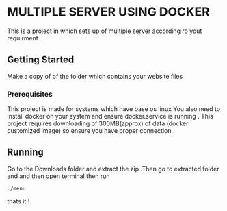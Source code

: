 # MULTIPLE SERVER USING DOCKER

This is a project in which sets up of multiple server according ro yout requirment .

## Getting Started

Make a copy of of the folder which contains your website files


### Prerequisites

This project is made for systems which have base os linux You also need to install docker on your system and ensure docker.service is running . This project requires downloading of 300MB(approx) of data (docker customized image) so ensure you have proper connection .


## Running

Go to the Downloads folder and extract the zip .Then go to extracted folder and and then open terminal then run 

```
./menu
```
thats it !

